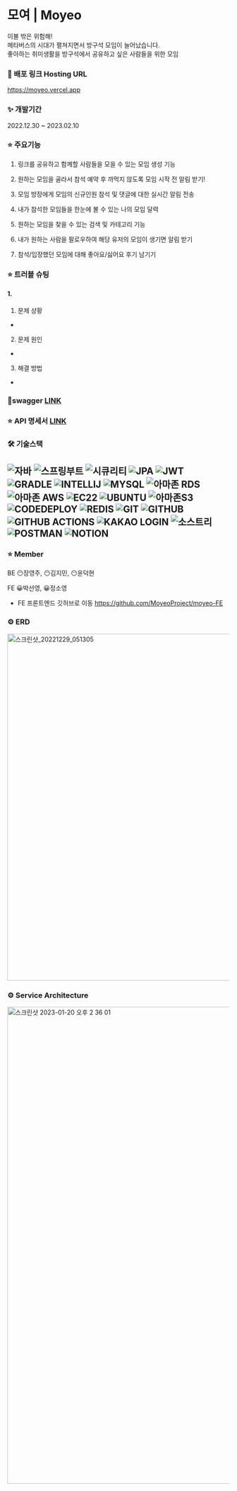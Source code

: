 

# 모여 | Moyeo

이불 밖은 위험해! <br />
메타버스의 시대가 펼쳐지면서 방구석 모임이 늘어났습니다. <br />
좋아하는 취미생활을 방구석에서 공유하고 싶은 사람들을 위한 모임 <br />


### 🔗 배포 링크 Hosting URL

https://moyeo.vercel.app


### ✨ 개발기간

2022.12.30 ~ 2023.02.10


### ⭐ 주요기능

1. 링크를 공유하고 함께할 사람들을 모을 수 있는 모임 생성 기능

2. 원하는 모임을 골라서 참석 예약 후 까먹지 않도록 모임 시작 전 알림 받기!

3. 모임 방장에게 모임의 신규인원 참석 및 댓글에 대한 실시간 알림 전송

4. 내가 참석한 모임들을 한눈에 볼 수 있는 나의 모임 달력

5. 원하는 모임을 찾을 수 있는 검색 및 카테고리 기능

6. 내가 원하는 사람을 팔로우하여 해당 유저의 모임이 생기면 알림 받기

7. 참석/입장했던 모임에 대해 좋아요/싫어요 후기 남기기
 

### ⭐ 트러블 슈팅
 
#### 1. 
1) 문제 상황
- 

2) 문제 원인
- 

3) 해결 방법
- 


### 🧩swagger [LINK](https://sparta-hippo.shop/swagger-ui/index.html)


### ⭐ API 명세서 [LINK](https://descriptive-handbell-23e.notion.site/b53182796d1940959c2223cdf8792b44?v=2e290f73ddaf429eb21e9efffed7121d)


### 🛠 기술스택

![자바](https://user-images.githubusercontent.com/108880977/209101862-e833ffc2-7cab-4114-8b74-5766d25b226b.svg)
![스프링부트](https://user-images.githubusercontent.com/108880977/209099782-f0f6fbb6-8c55-4a0e-a7a2-53fd5a000493.svg)
![시큐리티](https://user-images.githubusercontent.com/108880977/209101809-e972b9cf-36e1-4db3-a9ed-6474bc88770e.svg)
![JPA](https://user-images.githubusercontent.com/108880977/209104203-cccd4e80-5279-4e89-9453-c9d2333570b5.svg)
![JWT](https://user-images.githubusercontent.com/108880977/209102757-eb3f840f-ca24-4c89-a2b5-c60fff46bf49.svg)
![GRADLE](https://user-images.githubusercontent.com/108880977/209101888-8ea11829-e1b1-4de2-b7b4-8716e99dcf05.svg)
![INTELLIJ](https://camo.githubusercontent.com/699cfd7f3bb6a4e1764449f9b0da88a99a8d46bee71b93752b15ee8fbca5026a/68747470733a2f2f696d672e736869656c64732e696f2f62616467652f496e74656c6c694a20494445412d3030303030303f7374796c653d666f722d7468652d6261646765266c6f676f3d496e74656c6c694a2049444541266c6f676f436f6c6f723d7768697465)
![MYSQL](https://user-images.githubusercontent.com/108880977/209101897-c8a4fa60-6fb0-4501-b30f-06269e75ce11.svg)
![아마존 RDS](https://user-images.githubusercontent.com/108880977/209103424-828b0d5b-9419-4ebb-8a85-24bbc3072213.svg)
![아마존 AWS](https://user-images.githubusercontent.com/108880977/209103421-1cf57ef4-8620-4932-8704-60d0ec14ed1f.svg)
![EC22](https://user-images.githubusercontent.com/108880977/209104209-b04b40b7-a847-4263-aeb8-de19bc7fa8d9.svg)
![UBUNTU](https://camo.githubusercontent.com/51b0015a5bd40a05477f41af2f74c18d4b3d67388e3a0fed881a1243e0766f95/68747470733a2f2f696d672e736869656c64732e696f2f62616467652f5562756e74752d4539353432303f7374796c653d666f722d7468652d6261646765266c6f676f3d5562756e7475266c6f676f436f6c6f723d7768697465)
![아마존S3](https://camo.githubusercontent.com/f5e36b504a7091d22de49844ec28d7b50723774c367b6133fb25dd73e4876b92/68747470733a2f2f696d672e736869656c64732e696f2f62616467652f416d617a6f6e2053332d3536394133313f7374796c653d666f722d7468652d6261646765266c6f676f3d416d617a6f6e205333266c6f676f436f6c6f723d7768697465)
![CODEDEPLOY](https://camo.githubusercontent.com/f0cede42e8391ba6bb70096f58bc63c8f5c846ea5cde8f27327e571a99e9a3e0/68747470733a2f2f696d672e736869656c64732e696f2f62616467652f636f64656465706c6f792d3644423333463f7374796c653d666f722d7468652d6261646765266c6f676f3d636f64656465706c6f79266c6f676f436f6c6f723d7768697465)
![REDIS](https://camo.githubusercontent.com/a069a550246061f739515a814dfcb2825db8fcce1017180544585ac1982b0426/68747470733a2f2f696d672e736869656c64732e696f2f62616467652f52656469732d4443333832443f7374796c653d666f722d7468652d6261646765266c6f676f3d5265646973266c6f676f436f6c6f723d7768697465)
![GIT](https://camo.githubusercontent.com/fdb91eb7d32ba58701c8e564694cbe60e706378baefa180dbb96e2c1cfb9ec0f/68747470733a2f2f696d672e736869656c64732e696f2f62616467652f4769742d4630353033323f7374796c653d666f722d7468652d6261646765266c6f676f3d476974266c6f676f436f6c6f723d7768697465)
![GITHUB](https://camo.githubusercontent.com/ad176bb5a61237550550e47d7e77dd5d1a846518df44c522d2ba9c0a7da6379c/68747470733a2f2f696d672e736869656c64732e696f2f62616467652f6769746875622d3138313731373f7374796c653d666f722d7468652d6261646765266c6f676f3d676974687562266c6f676f436f6c6f723d7768697465)
![GITHUB ACTIONS](https://camo.githubusercontent.com/848a56128bd7fb616d4513033e90bdd63c7af1cf66a0e4e96c817cc514638499/68747470733a2f2f696d672e736869656c64732e696f2f62616467652f47697448756220416374696f6e732d3230383846463f7374796c653d666f722d7468652d6261646765266c6f676f3d47697448756220416374696f6e73266c6f676f436f6c6f723d7768697465)
![KAKAO LOGIN](https://camo.githubusercontent.com/83ef272c4b02509566e09bfa9d4bde5c1c2fbfbfe00346c28b8cd01f005a4932/68747470733a2f2f696d672e736869656c64732e696f2f62616467652f6b616b616f206c6f67696e2d4646434430303f7374796c653d666f722d7468652d6261646765266c6f676f3d6b616b616f266c6f676f436f6c6f723d626c61636b)
![소스트리](https://camo.githubusercontent.com/3a8be4d33166b6bd1610e3af88b5236ee322a3773aaaad8ae74d0455dd570466/68747470733a2f2f696d672e736869656c64732e696f2f62616467652f536f75726365747265652d3030353243433f7374796c653d666f722d7468652d6261646765266c6f676f3d536f7572636574726565266c6f676f436f6c6f723d7768697465)
![POSTMAN](https://camo.githubusercontent.com/879423585ed087f3c973857c43ba7e7d84f52c993d2c937055726339fbf921d9/68747470733a2f2f696d672e736869656c64732e696f2f62616467652f506f73746d616e2d4646364333373f7374796c653d666f722d7468652d6261646765266c6f676f3d506f73746d616e266c6f676f436f6c6f723d7768697465)
![NOTION](https://camo.githubusercontent.com/e68c6b9ddf0d0aa553f47fa6a1beb2b60176552e8a7862fe2932c03078a45376/68747470733a2f2f696d672e736869656c64732e696f2f62616467652f4e6f74696f6e2d3030303030303f7374796c653d666f722d7468652d6261646765266c6f676f3d4e6f74696f6e266c6f676f436f6c6f723d7768697465)
 ---
 
 
 ### ⭐ Member 
 
 BE 😶장영주, 😶김지민, 😶윤덕현
 
 FE 😀박선영, 😀정소영

 - FE 프론트엔드 깃허브로 이동
 https://github.com/MoyeoProject/moyeo-FE


 ### ⚙️ ERD
 
 <img width="784" alt="스크린샷_20221229_051305" src="https://img1.daumcdn.net/thumb/R1280x0/?scode=mtistory2&fname=https%3A%2F%2Fblog.kakaocdn.net%2Fdn%2FcCtqz9%2FbtrWO2BiCvA%2FICUfcK9BXKbukblypkwOgK%2Fimg.png">
 
 
 ### ⚙️ Service Architecture
 
<img width="1078" alt="스크린샷 2023-01-20 오후 2 36 01" src="https://blog.kakaocdn.net/dn/drZCFW/btrX40CBCva/cpmpIqPKkKerKxnEfk4fv0/tfile.svg">
 
